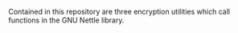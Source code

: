 Contained in this repository are three encryption utilities which call functions in the GNU Nettle library.
